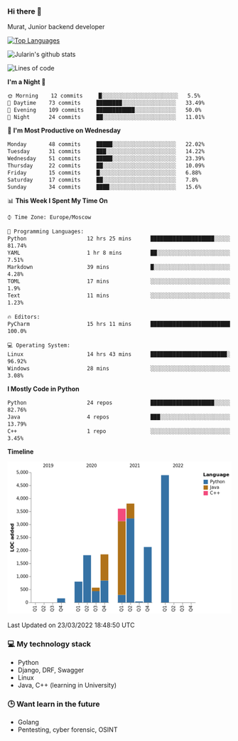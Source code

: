 ### Hi there 👋

Murat, Junior backend developer

[![Top Languages](https://github-readme-stats.vercel.app/api/top-langs/?username=Jularin&layout=compact)]()

![Jularin's github stats](https://github-readme-stats.vercel.app/api?username=Jularin&show_icons=true&include_all_commits=true&count_private=true)

<!--START_SECTION:waka-->
![Lines of code](https://img.shields.io/badge/From%20Hello%20World%20I%27ve%20Written-20%20Thousand%20lines%20of%20code-blue)

**I'm a Night 🦉** 

```text
🌞 Morning    12 commits     █░░░░░░░░░░░░░░░░░░░░░░░░   5.5% 
🌆 Daytime    73 commits     ████████░░░░░░░░░░░░░░░░░   33.49% 
🌃 Evening    109 commits    ████████████░░░░░░░░░░░░░   50.0% 
🌙 Night      24 commits     ██░░░░░░░░░░░░░░░░░░░░░░░   11.01%

```
📅 **I'm Most Productive on Wednesday** 

```text
Monday       48 commits     █████░░░░░░░░░░░░░░░░░░░░   22.02% 
Tuesday      31 commits     ███░░░░░░░░░░░░░░░░░░░░░░   14.22% 
Wednesday    51 commits     █████░░░░░░░░░░░░░░░░░░░░   23.39% 
Thursday     22 commits     ██░░░░░░░░░░░░░░░░░░░░░░░   10.09% 
Friday       15 commits     █░░░░░░░░░░░░░░░░░░░░░░░░   6.88% 
Saturday     17 commits     ██░░░░░░░░░░░░░░░░░░░░░░░   7.8% 
Sunday       34 commits     ████░░░░░░░░░░░░░░░░░░░░░   15.6%

```


📊 **This Week I Spent My Time On** 

```text
⌚︎ Time Zone: Europe/Moscow

💬 Programming Languages: 
Python                   12 hrs 25 mins      ████████████████████░░░░░   81.74% 
YAML                     1 hr 8 mins         ██░░░░░░░░░░░░░░░░░░░░░░░   7.51% 
Markdown                 39 mins             █░░░░░░░░░░░░░░░░░░░░░░░░   4.28% 
TOML                     17 mins             ░░░░░░░░░░░░░░░░░░░░░░░░░   1.9% 
Text                     11 mins             ░░░░░░░░░░░░░░░░░░░░░░░░░   1.23%

🔥 Editors: 
PyCharm                  15 hrs 11 mins      █████████████████████████   100.0%

💻 Operating System: 
Linux                    14 hrs 43 mins      ████████████████████████░   96.92% 
Windows                  28 mins             ░░░░░░░░░░░░░░░░░░░░░░░░░   3.08%

```

**I Mostly Code in Python** 

```text
Python                   24 repos            ████████████████████░░░░░   82.76% 
Java                     4 repos             ███░░░░░░░░░░░░░░░░░░░░░░   13.79% 
C++                      1 repo              ░░░░░░░░░░░░░░░░░░░░░░░░░   3.45%

```


**Timeline**

![Chart not found](https://raw.githubusercontent.com/Jularin/Jularin/main/charts/bar_graph.png) 


 Last Updated on 23/03/2022 18:48:50 UTC
<!--END_SECTION:waka-->

### 💻 My technology stack
 - Python
 - Django, DRF, Swagger
 - Linux 
 - Java, C++ (learning in University)

### 🕒 Want learn in the future
 - Golang
 - Pentesting, cyber forensic, OSINT
